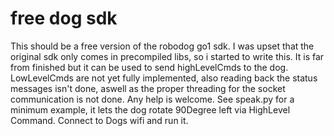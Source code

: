 # free dog sdk

This should be a free version of the robodog go1 sdk. I was upset that the original sdk only comes in precompiled libs, so i started to write this. It is far from finished but it can be used to send highLevelCmds to the dog.
LowLevelCmds are not yet fully implemented, also reading back the status messages isn't done, aswell as the proper threading for the socket communication is not done.
Any help is welcome.
See speak.py for a minimum example, it lets the dog rotate 90Degree left via HighLevel Command. Connect to Dogs wifi and run it.
